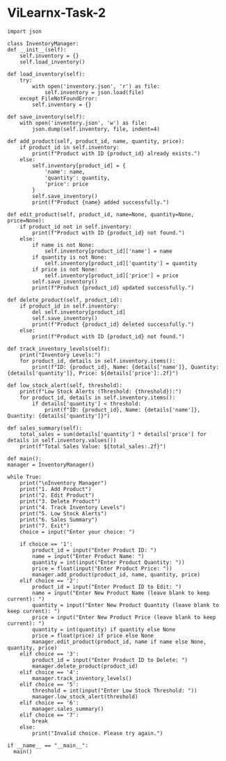 # ViLearnx-Task-2
    import json

    class InventoryManager:
    def __init__(self):
        self.inventory = {}
        self.load_inventory()

    def load_inventory(self):
        try:
            with open('inventory.json', 'r') as file:
                self.inventory = json.load(file)
        except FileNotFoundError:
            self.inventory = {}

    def save_inventory(self):
        with open('inventory.json', 'w') as file:
            json.dump(self.inventory, file, indent=4)

    def add_product(self, product_id, name, quantity, price):
        if product_id in self.inventory:
            print(f"Product with ID {product_id} already exists.")
        else:
            self.inventory[product_id] = {
                'name': name,
                'quantity': quantity,
                'price': price
            }
            self.save_inventory()
            print(f"Product {name} added successfully.")

    def edit_product(self, product_id, name=None, quantity=None, price=None):
        if product_id not in self.inventory:
            print(f"Product with ID {product_id} not found.")
        else:
            if name is not None:
                self.inventory[product_id]['name'] = name
            if quantity is not None:
                self.inventory[product_id]['quantity'] = quantity
            if price is not None:
                self.inventory[product_id]['price'] = price
            self.save_inventory()
            print(f"Product {product_id} updated successfully.")

    def delete_product(self, product_id):
        if product_id in self.inventory:
            del self.inventory[product_id]
            self.save_inventory()
            print(f"Product {product_id} deleted successfully.")
        else:
            print(f"Product with ID {product_id} not found.")

    def track_inventory_levels(self):
        print("Inventory Levels:")
        for product_id, details in self.inventory.items():
            print(f"ID: {product_id}, Name: {details['name']}, Quantity: {details['quantity']}, Price: ${details['price']:.2f}")

    def low_stock_alert(self, threshold):
        print(f"Low Stock Alerts (Threshold: {threshold}):")
        for product_id, details in self.inventory.items():
            if details['quantity'] < threshold:
                print(f"ID: {product_id}, Name: {details['name']}, Quantity: {details['quantity']}")

    def sales_summary(self):
        total_sales = sum(details['quantity'] * details['price'] for details in self.inventory.values())
        print(f"Total Sales Value: ${total_sales:.2f}")

    def main():
    manager = InventoryManager()

    while True:
        print("\nInventory Manager")
        print("1. Add Product")
        print("2. Edit Product")
        print("3. Delete Product")
        print("4. Track Inventory Levels")
        print("5. Low Stock Alerts")
        print("6. Sales Summary")
        print("7. Exit")
        choice = input("Enter your choice: ")

        if choice == '1':
            product_id = input("Enter Product ID: ")
            name = input("Enter Product Name: ")
            quantity = int(input("Enter Product Quantity: "))
            price = float(input("Enter Product Price: "))
            manager.add_product(product_id, name, quantity, price)
        elif choice == '2':
            product_id = input("Enter Product ID to Edit: ")
            name = input("Enter New Product Name (leave blank to keep current): ")
            quantity = input("Enter New Product Quantity (leave blank to keep current): ")
            price = input("Enter New Product Price (leave blank to keep current): ")
            quantity = int(quantity) if quantity else None
            price = float(price) if price else None
            manager.edit_product(product_id, name if name else None, quantity, price)
        elif choice == '3':
            product_id = input("Enter Product ID to Delete: ")
            manager.delete_product(product_id)
        elif choice == '4':
            manager.track_inventory_levels()
        elif choice == '5':
            threshold = int(input("Enter Low Stock Threshold: "))
            manager.low_stock_alert(threshold)
        elif choice == '6':
            manager.sales_summary()
        elif choice == '7':
            break
        else:
            print("Invalid choice. Please try again.")

    if __name__ == "__main__":
      main()

